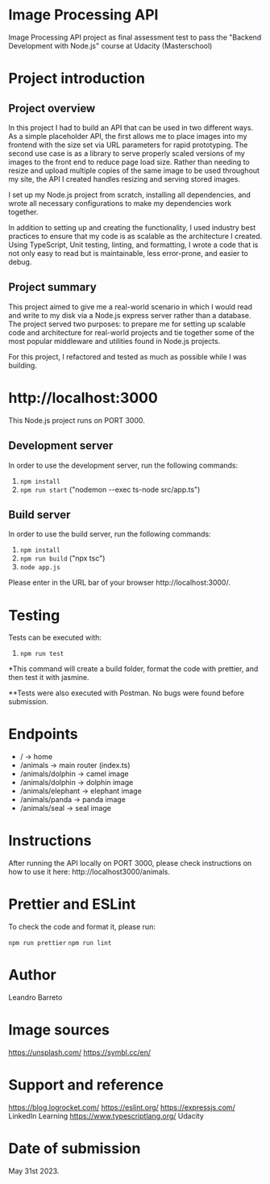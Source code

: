 # Image Processing API
Image Processing API project as final assessment test to pass the "Backend Development with Node.js" course at Udacity (Masterschool)

# Project introduction

## Project overview

In this project I had to build an API that can be used in two different ways. As a simple placeholder API, the first allows me to place images into my frontend with the size set via URL parameters for rapid prototyping. The second use case is as a library to serve properly scaled versions of my images to the front end to reduce page load size. Rather than needing to resize and upload multiple copies of the same image to be used throughout my site, the API I created handles resizing and serving stored images.

I set up my Node.js project from scratch, installing all dependencies, and wrote all necessary configurations to make my dependencies work together.

In addition to setting up and creating the functionality, I used industry best practices to ensure that my code is as scalable as the architecture I created. Using TypeScript, Unit testing, linting, and formatting, I wrote a code that is not only easy to read but is maintainable, less error-prone, and easier to debug.

## Project summary

This project aimed to give me a real-world scenario in which I would read and write to my disk via a Node.js express server rather than a database. The project served two purposes: to prepare me for setting up scalable code and architecture for real-world projects and tie together some of the most popular middleware and utilities found in Node.js projects.

For this project, I refactored and tested as much as possible while I was building.

# http://localhost:3000

This Node.js project runs on PORT 3000.

## Development server

In order to use the development server, run the following commands:

1. `npm install`
2. `npm run start` ("nodemon --exec ts-node src/app.ts")

## Build server

In order to use the build server, run the following commands:

1. `npm install` 
2. `npm run build` ("npx tsc")
3. `node app.js`

Please enter in the URL bar of your browser http://localhost:3000/.

# Testing

Tests can be executed with:

1. `npm run test`

*This command will create a build folder, format the code with prettier, and then test it with jasmine. 

**Tests were also executed with Postman. No bugs were found before submission.

# Endpoints

- / -> home
- /animals -> main router (index.ts)
- /animals/dolphin -> camel image
- /animals/dolphin -> dolphin image
- /animals/elephant -> elephant image
- /animals/panda -> panda image
- /animals/seal -> seal image

# Instructions 

After running the API locally on PORT 3000, please check instructions on how to use it here: http://localhost3000/animals.

# Prettier and ESLint

To check the code and format it, please run:

`npm run prettier`
`npm run lint`

# Author

Leandro Barreto

# Image sources

https://unsplash.com/
https://symbl.cc/en/

# Support and reference

https://blog.logrocket.com/
https://eslint.org/
https://expressjs.com/
LinkedIn Learning
https://www.typescriptlang.org/
Udacity

# Date of submission

May 31st 2023.
